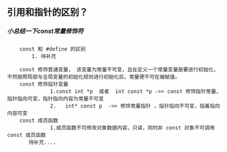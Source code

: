 

 ## 引用和指针的区别？
 ##### 小总结一下const常量修饰符
        const 和 #define 的区别
            1. 待补充
 
        const 修饰普通变量， 该变量为常量不可变，且在定义一个常量变量是要进行初始化，不然按照局部与全局变量的初始化规则进行初始化后，常量便不可在被赋值。
        const 修饰指针变量  
                  1.const int *p  或者  int const *p ->> const 修饰指针常量，指针指向可变，指针指向内容为常量不可变   
                  2.   int* const p  ->> 修饰常量指针 ，指针指向不可变，指着指向内容可变
        const 成员函数 
                  1.成员函数不可修改对象数据内容，只读，同时非 const 对象不可调用 const 成员函数
           待补充....

